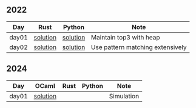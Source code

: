 ## 2022

| Day   | Rust                                   | Python                                 | Note                             |
| ----- | -------------------------------------- | -------------------------------------- | -------------------------------- |
| day01 | [solution]('./2022/day01/solution.rs') | [solution]('./2022/day01/solution.py') | Maintain top3 with heap          |
| day02 | [solution]('./2022/day02/solution.rs') | [solution]('./2022/day02/solution.py') | Use pattern matching extensively |

## 2024

| Day   | OCaml                                  | Rust                                   | Python                                 | Note                             |
| ----- | -----                                  | -------------------------------------- | -------------------------------------- | -------------------------------- |
| day01 | [solution]('./2024/day01/solution.ml') |                                        |  | Simulation |
